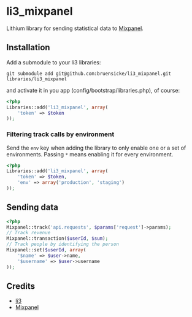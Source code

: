 # li3_mixpanel

Lithium library for sending statistical data to [Mixpanel](https://mixpanel.com).

## Installation

Add a submodule to your li3 libraries:

    git submodule add git@github.com:bruensicke/li3_mixpanel.git libraries/li3_mixpanel

and activate it in you app (config/bootstrap/libraries.php), of course:

```php
<?php
Libraries::add('li3_mixpanel', array(
    'token' => $token
));
```

### Filtering track calls by environment

Send the `env` key when adding the library to only enable one or a set of environments.
Passing `*` means enabling it for every environment.

```php
<?php
Libraries::add('li3_mixpanel', array(
    'token' => $token,
    'env' => array('production', 'staging')
));
```

## Sending data

```php
<?php
Mixpanel::track('api.requests', $params['request']->params);
// Track revenue
Mixpanel::transaction($userId, $sum);
// Track people by identifying the person
Mixpanel::set($userId, array(
    '$name' => $user->name,
    '$username' => $user->username
));
```

## Credits

* [li3](http://www.lithify.me)
* [Mixpanel](https://mixpanel.com)


